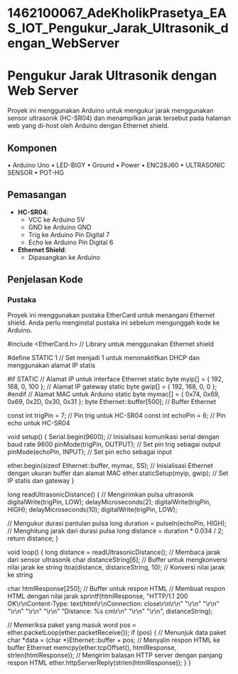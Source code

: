 # 1462100067_AdeKholikPrasetya_EAS_IOT_Pengukur_Jarak_Ultrasonik_dengan_WebServer

# Pengukur Jarak Ultrasonik dengan Web Server

Proyek ini menggunakan Arduino untuk mengukur jarak menggunakan sensor ultrasonik (HC-SR04) dan menampilkan jarak tersebut pada halaman web yang di-host oleh Arduino dengan Ethernet shield.

## Komponen

•	Arduino Uno
•	LED-BIGY
•	Ground
•	Power
•	ENC28J60
•	ULTRASONIC SENSOR
•	POT-HG


## Pemasangan

- **HC-SR04**:
  - VCC ke Arduino 5V
  - GND ke Arduino GND
  - Trig ke Arduino Pin Digital 7
  - Echo ke Arduino Pin Digital 6
- **Ethernet Shield**:
  - Dipasangkan ke Arduino

## Penjelasan Kode

### Pustaka

Proyek ini menggunakan pustaka EtherCard untuk menangani Ethernet shield. Anda perlu menginstal pustaka ini sebelum mengunggah kode ke Arduino.

#include <EtherCard.h> // Library untuk menggunakan Ethernet shield

#define STATIC 1  // Set menjadi 1 untuk menonaktifkan DHCP dan menggunakan alamat IP statis

#if STATIC
// Alamat IP untuk interface Ethernet
static byte myip[] = { 192, 168, 0, 100 };
// Alamat IP gateway
static byte gwip[] = { 192, 168, 0, 0 };
#endif
// Alamat MAC untuk Arduino
static byte mymac[] = { 0x74, 0x69, 0x69, 0x2D, 0x30, 0x31 };
byte Ethernet::buffer[500]; // Buffer Ethernet

const int trigPin = 7; // Pin trig untuk HC-SR04
const int echoPin = 6; // Pin echo untuk HC-SR04

void setup() {
  Serial.begin(9600); // Inisialisasi komunikasi serial dengan baud rate 9600
  pinMode(trigPin, OUTPUT); // Set pin trig sebagai output
  pinMode(echoPin, INPUT);  // Set pin echo sebagai input
  
  ether.begin(sizeof Ethernet::buffer, mymac, SS); // Inisialisasi Ethernet dengan ukuran buffer dan alamat MAC
  ether.staticSetup(myip, gwip); // Set IP statis dan gateway
}

long readUltrasonicDistance() {
  // Mengirimkan pulsa ultrasonik
  digitalWrite(trigPin, LOW);
  delayMicroseconds(2);
  digitalWrite(trigPin, HIGH);
  delayMicroseconds(10);
  digitalWrite(trigPin, LOW);
  
  // Mengukur durasi pantulan pulsa
  long duration = pulseIn(echoPin, HIGH);
  // Menghitung jarak dari durasi pulsa
  long distance = duration * 0.034 / 2;
  return distance;
}

void loop() {
  long distance = readUltrasonicDistance(); // Membaca jarak dari sensor ultrasonik
  char distanceString[6]; // Buffer untuk mengkonversi nilai jarak ke string
  itoa(distance, distanceString, 10); // Konversi nilai jarak ke string

  char htmlResponse[250]; // Buffer untuk respon HTML
  // Membuat respon HTML dengan nilai jarak
  sprintf(htmlResponse, "HTTP/1.1 200 OK\r\nContent-Type: text/html\r\nConnection: close\r\n\r\n"
                        "<html>\r\n"
                        "<head>\r\n"
                        "<meta http-equiv='refresh' content='3'>\r\n"
                        "</head>\r\n"
                        "<body>\r\n"
                        "Distance: %s cm\r\n"
                        "</body>\r\n"
                        "</html>\r\n", distanceString);

  // Memeriksa paket yang masuk
  word pos = ether.packetLoop(ether.packetReceive());
  if (pos) {
    // Menunjuk data paket
    char *data = (char *)Ethernet::buffer + pos;
    // Menyalin respon HTML ke buffer Ethernet
    memcpy(ether.tcpOffset(), htmlResponse, strlen(htmlResponse));
    // Mengirim balasan HTTP server dengan panjang respon HTML
    ether.httpServerReply(strlen(htmlResponse));
  }
}
